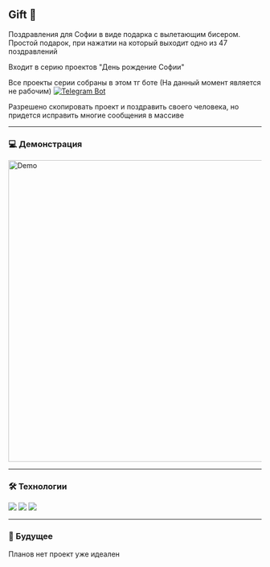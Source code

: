## Gift 🎁

Поздравления для Софии в виде подарка с вылетающим бисером. Простой подарок, при нажатии на который выходит одно из 47 поздравлений

Входит в серию проектов "День рождение Софии"

Все проекты серии собраны в этом тг боте (На данный момент является не рабочим)
[![Telegram Bot](https://img.shields.io/badge/Telegram-Bot-2CA5E0?style=for-the-badge&logo=telegram&logoColor=white)](https://t.me/SofiaBdayBot)

Разрешено скопировать проект и поздравить своего человека, но придется исправить многие сообщения в массиве

---

### 💻 Демонстрация

<img src="./assets/demo.gif" alt="Demo" width="600"/>

---

### 🛠️ Технологии 

<img src="https://img.shields.io/badge/HTML5-E34F26?style=for-the-badge&logo=html5&logoColor=white"/>
<img src="https://img.shields.io/badge/CSS3-1572B6?style=for-the-badge&logo=css3&logoColor=white"/>
<img src="https://img.shields.io/badge/JavaScript-F7DF1E?style=for-the-badge&logo=javascript&logoColor=black"/>

---

### 🔮 Будущее

Планов нет проект уже идеален